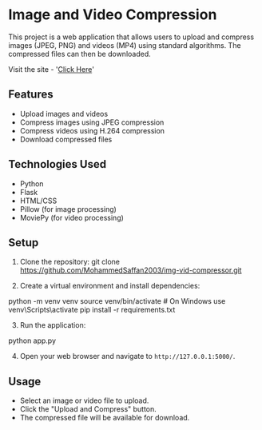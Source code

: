 # Image and Video Compression

This project is a web application that allows users to upload and compress images (JPEG, PNG) and videos (MP4) using standard algorithms. The compressed files can then be downloaded.

Visit the site - '[Click Here](https://img-vid-compressor.onrender.com/)'

## Features

- Upload images and videos
- Compress images using JPEG compression
- Compress videos using H.264 compression
- Download compressed files

## Technologies Used

- Python
- Flask
- HTML/CSS
- Pillow (for image processing)
- MoviePy (for video processing)

## Setup

1. Clone the repository:
 git clone https://github.com/MohammedSaffan2003/img-vid-compressor.git

2. Create a virtual environment and install dependencies:

python -m venv venv
source venv/bin/activate  # On Windows use venv\Scripts\activate
pip install -r requirements.txt


3. Run the application:

python app.py


4. Open your web browser and navigate to `http://127.0.0.1:5000/`.

## Usage

- Select an image or video file to upload.
- Click the "Upload and Compress" button.
- The compressed file will be available for download.


